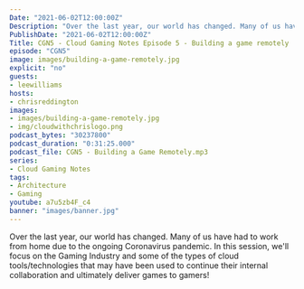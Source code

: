 ```yaml
---
Date: "2021-06-02T12:00:00Z"
Description: "Over the last year, our world has changed. Many of us have had to work from home due to the ongoing Coronavirus pandemic. In this session, we'll focus on the Gaming Industry and some of the types of cloud tools/technologies that may have been used to continue their internal collaboration and ultimately deliver games to gamers!"
PublishDate: "2021-06-02T12:00:00Z"
Title: CGN5 - Cloud Gaming Notes Episode 5 - Building a game remotely
episode: "CGN5"
image: images/building-a-game-remotely.jpg
explicit: "no"
guests:
- leewilliams
hosts:
- chrisreddington
images:
- images/building-a-game-remotely.jpg
- img/cloudwithchrislogo.png
podcast_bytes: "30237800"
podcast_duration: "0:31:25.000"
podcast_file: CGN5 - Building a Game Remotely.mp3
series:
- Cloud Gaming Notes
tags:
- Architecture
- Gaming
youtube: a7u5zb4F_c4
banner: "images/banner.jpg"
---
```

Over the last year, our world has changed. Many of us have had to work from home due to the ongoing Coronavirus pandemic. In this session, we'll focus on the Gaming Industry and some of the types of cloud tools/technologies that may have been used to continue their internal collaboration and ultimately deliver games to gamers!